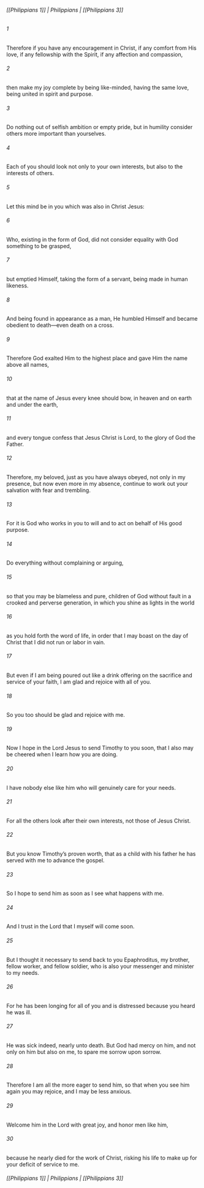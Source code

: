 ###### [[Philippians 1]] | Philippians | [[Philippians 3]]

###### 1
Therefore if you have any encouragement in Christ, if any comfort from His love, if any fellowship with the Spirit, if any affection and compassion,
###### 2
then make my joy complete by being like-minded, having the same love, being united in spirit and purpose.
###### 3
Do nothing out of selfish ambition or empty pride, but in humility consider others more important than yourselves.
###### 4
Each of you should look not only to your own interests, but also to the interests of others.
###### 5
Let this mind be in you which was also in Christ Jesus:
###### 6
Who, existing in the form of God, did not consider equality with God something to be grasped,
###### 7
but emptied Himself, taking the form of a servant, being made in human likeness.
###### 8
And being found in appearance as a man, He humbled Himself and became obedient to death—even death on a cross.
###### 9
Therefore God exalted Him to the highest place and gave Him the name above all names,
###### 10
that at the name of Jesus every knee should bow, in heaven and on earth and under the earth,
###### 11
and every tongue confess that Jesus Christ is Lord, to the glory of God the Father.
###### 12
Therefore, my beloved, just as you have always obeyed, not only in my presence, but now even more in my absence, continue to work out your salvation with fear and trembling.
###### 13
For it is God who works in you to will and to act on behalf of His good purpose.
###### 14
Do everything without complaining or arguing,
###### 15
so that you may be blameless and pure, children of God without fault in a crooked and perverse generation, in which you shine as lights in the world
###### 16
as you hold forth the word of life, in order that I may boast on the day of Christ that I did not run or labor in vain.
###### 17
But even if I am being poured out like a drink offering on the sacrifice and service of your faith, I am glad and rejoice with all of you.
###### 18
So you too should be glad and rejoice with me.
###### 19
Now I hope in the Lord Jesus to send Timothy to you soon, that I also may be cheered when I learn how you are doing.
###### 20
I have nobody else like him who will genuinely care for your needs.
###### 21
For all the others look after their own interests, not those of Jesus Christ.
###### 22
But you know Timothy’s proven worth, that as a child with his father he has served with me to advance the gospel.
###### 23
So I hope to send him as soon as I see what happens with me.
###### 24
And I trust in the Lord that I myself will come soon.
###### 25
But I thought it necessary to send back to you Epaphroditus, my brother, fellow worker, and fellow soldier, who is also your messenger and minister to my needs.
###### 26
For he has been longing for all of you and is distressed because you heard he was ill.
###### 27
He was sick indeed, nearly unto death. But God had mercy on him, and not only on him but also on me, to spare me sorrow upon sorrow.
###### 28
Therefore I am all the more eager to send him, so that when you see him again you may rejoice, and I may be less anxious.
###### 29
Welcome him in the Lord with great joy, and honor men like him,
###### 30
because he nearly died for the work of Christ, risking his life to make up for your deficit of service to me.

###### [[Philippians 1]] | Philippians | [[Philippians 3]]

